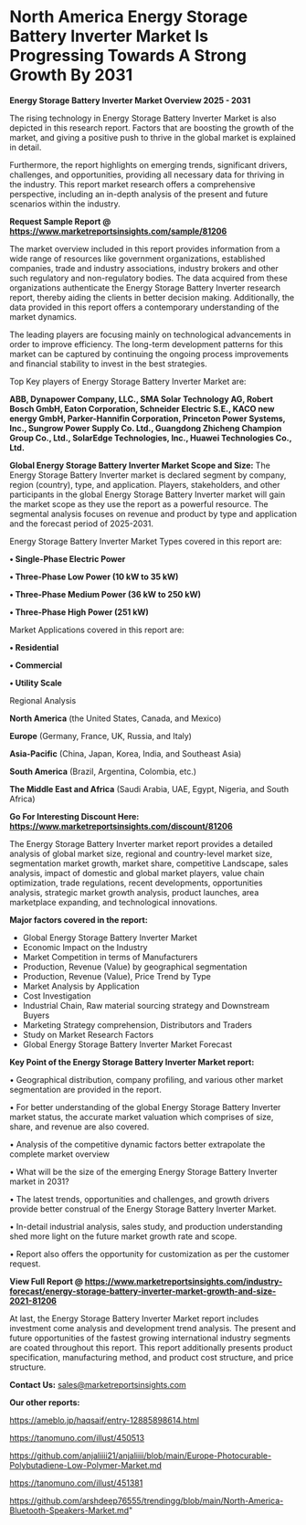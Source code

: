 # North America Energy Storage Battery Inverter Market Is Progressing Towards A Strong Growth By 2031

<Strong> Energy Storage Battery Inverter Market Overview 2025 - 2031</strong>

The rising technology in Energy Storage Battery Inverter Market is also depicted in this research report. Factors that are boosting the growth of the market, and giving a positive push to thrive in the global market is explained in detail.

Furthermore, the report highlights on emerging trends, significant drivers, challenges, and opportunities, providing all necessary data for thriving in the industry. This report market research offers a comprehensive perspective, including an in-depth analysis of the present and future scenarios within the industry.

<strong>Request Sample Report @ <a href=https://www.marketreportsinsights.com/sample/81206>https://www.marketreportsinsights.com/sample/81206</a></strong>

The market overview included in this report provides information from a wide range of resources like government organizations, established companies, trade and industry associations, industry brokers and other such regulatory and non-regulatory bodies. The data acquired from these organizations authenticate the Energy Storage Battery Inverter research report, thereby aiding the clients in better decision making. Additionally, the data provided in this report offers a contemporary understanding of the market dynamics.

The leading players are focusing mainly on technological advancements in order to improve efficiency. The long-term development patterns for this market can be captured by continuing the ongoing process improvements and financial stability to invest in the best strategies.

Top Key players of Energy Storage Battery Inverter Market are:

<strong>ABB, Dynapower Company, LLC., SMA Solar Technology AG, Robert Bosch GmbH, Eaton Corporation, Schneider Electric S.E., KACO new energy GmbH, Parker-Hannifin Corporation, Princeton Power Systems, Inc., Sungrow Power Supply Co. Ltd., Guangdong Zhicheng Champion Group Co., Ltd., SolarEdge Technologies, Inc., Huawei Technologies Co., Ltd.</strong>

<strong><b>Global Energy Storage Battery Inverter Market Scope and Size:</b></strong>
The Energy Storage Battery Inverter market is declared segment by company, region (country), type, and application. Players, stakeholders, and other participants in the global Energy Storage Battery Inverter market will gain the market scope as they use the report as a powerful resource. The segmental analysis focuses on revenue and product by type and application and the forecast period of 2025-2031.

Energy Storage Battery Inverter Market Types covered in this report are:

<strong>• Single-Phase Electric Power

• Three-Phase Low Power (10 kW to 35 kW)

• Three-Phase Medium Power (36 kW to 250 kW)

• Three-Phase High Power (251 kW)</strong>

Market Applications covered in this report are:

<strong>• Residential

• Commercial

• Utility Scale</strong> 

Regional Analysis

<strong>North America</strong> (the United States, Canada, and Mexico)

<strong>Europe</strong> (Germany, France, UK, Russia, and Italy)

<strong>Asia-Pacific</strong> (China, Japan, Korea, India, and Southeast Asia)

<strong>South America</strong> (Brazil, Argentina, Colombia, etc.)

<strong>The Middle East and Africa</strong> (Saudi Arabia, UAE, Egypt, Nigeria, and South Africa)

<strong>Go For Interesting Discount Here: <a href=https://www.marketreportsinsights.com/discount/81206>https://www.marketreportsinsights.com/discount/81206</a></strong>

The Energy Storage Battery Inverter market report provides a detailed analysis of global market size, regional and country-level market size, segmentation market growth, market share, competitive Landscape, sales analysis, impact of domestic and global market players, value chain optimization, trade regulations, recent developments, opportunities analysis, strategic market growth analysis, product launches, area marketplace expanding, and technological innovations.

<strong><b>Major factors covered in the report:</b></strong>
<ul>
  <li>Global Energy Storage Battery Inverter Market </li>
  <li>Economic Impact on the Industry</li>
  <li>Market Competition in terms of Manufacturers</li>
  <li>Production, Revenue (Value) by geographical segmentation</li>
  <li>Production, Revenue (Value), Price Trend by Type</li>
  <li>Market Analysis by Application</li>
  <li>Cost Investigation</li>
  <li>Industrial Chain, Raw material sourcing strategy and Downstream Buyers</li>
  <li>Marketing Strategy comprehension, Distributors and Traders</li>
  <li>Study on Market Research Factors</li>
  <li>Global Energy Storage Battery Inverter Market Forecast</li>
</ul>

<strong><b>Key Point of the Energy Storage Battery Inverter Market report:</b></strong>

• Geographical distribution, company profiling, and various other market segmentation are provided in the report.

• For better understanding of the global Energy Storage Battery Inverter market status, the accurate market valuation which comprises of size, share, and revenue are also covered.

• Analysis of the competitive dynamic factors better extrapolate the complete market overview

• What will be the size of the emerging Energy Storage Battery Inverter market in 2031?

• The latest trends, opportunities and challenges, and growth drivers provide better construal of the Energy Storage Battery Inverter Market.

• In-detail industrial analysis, sales study, and production understanding shed more light on the future market growth rate and scope.

• Report also offers the opportunity for customization as per the customer request.

<strong><b>View Full Report @ <a href=https://www.marketreportsinsights.com/industry-forecast/energy-storage-battery-inverter-market-growth-and-size-2021-81206>https://www.marketreportsinsights.com/industry-forecast/energy-storage-battery-inverter-market-growth-and-size-2021-81206</a></b></strong>


At last, the Energy Storage Battery Inverter Market report includes investment come analysis and development trend analysis. The present and future opportunities of the fastest growing international industry segments are coated throughout this report. This report additionally presents product specification, manufacturing method, and product cost structure, and price structure.

<strong>Contact Us:</strong>
sales@marketreportsinsights.com

<strong>Our other reports:</strong>

<a href=https://ameblo.jp/haqsaif/entry-12885898614.html>https://ameblo.jp/haqsaif/entry-12885898614.html</a>

<a href=https://tanomuno.com/illust/450513>https://tanomuno.com/illust/450513</a>

<a href=https://github.com/anjaliiii21/anjaliiii/blob/main/Europe-Photocurable-Polybutadiene-Low-Polymer-Market.md>https://github.com/anjaliiii21/anjaliiii/blob/main/Europe-Photocurable-Polybutadiene-Low-Polymer-Market.md</a>

<a href=https://tanomuno.com/illust/451381>https://tanomuno.com/illust/451381</a>

<a href=https://github.com/arshdeep76555/trendingg/blob/main/North-America-Bluetooth-Speakers-Market.md>https://github.com/arshdeep76555/trendingg/blob/main/North-America-Bluetooth-Speakers-Market.md</a>"
